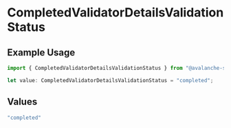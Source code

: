 # CompletedValidatorDetailsValidationStatus

## Example Usage

```typescript
import { CompletedValidatorDetailsValidationStatus } from "@avalanche-sdk/sdk/data/models/components";

let value: CompletedValidatorDetailsValidationStatus = "completed";
```

## Values

```typescript
"completed"
```